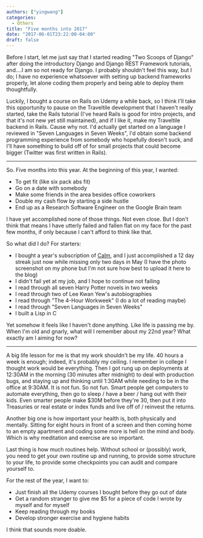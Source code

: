 ```yaml
---
authors: ["yingwang"]
categories:
  - Others
title: "Five months into 2017"
date: "2017-06-01T23:22:00-04:00"
draft: false
---
```


Before I start, let me just say that I started reading "Two Scoops of Django" after doing the introductory Django and Django REST Framework tutorials, and....I am so not ready for Django. I probably shouldn't feel this way, but I do; I have no experience whatsoever with setting up backend frameworks properly, let alone coding them properly and being able to deploy them thoughtfully.

Luckily, I bought a course on Rails on Udemy a while back, so I think I'll take this opportunity to pause on the Traveltile development that I haven't really started, take the Rails tutorial (I've heard Rails is good for intro projects, and that it's not new yet still maintained), and if I like it, make my Traveltile backend in Rails. Cause why not. I'd actually get started on a language I reviewed in "Seven Languages in Seven Weeks", I'd obtain some backend programming experience from somebody who hopefully doesn't suck, and I'll have something to build off of for small projects that could become bigger (Twitter was first written in Rails).

---

So. Five months into this year. At the beginning of this year, I wanted:

- To get fit (like six pack abs fit)
- Go on a date with somebody
- Make some friends in the area besides office coworkers
- Double my cash flow by starting a side hustle
- End up as a Research Software Engineer on the Google Brain team

I have yet accomplished none of those things. Not even close. But I don't think that means I have utterly failed and fallen flat on my face for the past few months, if only because I can't afford to think like that.

So what did I do? For starters:

- I bought a year's subscription of [Calm](https://www.calm.com/), and I just accomplished a 12 day streak just now while missing only two days in May (I have the photo screenshot on my phone but I'm not sure how best to upload it here to the blog)
- I didn't fail yet at my job, and I hope to continue not failing
- I read through all seven Harry Potter novels in two weeks
- I read through two of Lee Kwan Yew's autobiographies
- I read through "The 4-Hour Workweek" (I do a lot of reading maybe)
- I read through "Seven Languages in Seven Weeks"
- I built a Lisp in C

Yet somehow it feels like I haven't done anything. Like life is passing me by. When I'm old and gnarly, what will I remember about my 22nd year? What exactly am I aiming for now?

---

A big life lesson for me is that my work shouldn't be my life. 40 hours a week is enough; indeed, it's probably my ceiling. I remember in college I thought work would be everything. Then I got rung up on deployments at 12:30AM in the morning (30 minutes after midnight) to deal with production bugs, and staying up and thinking until 1:30AM while needing to be in the office at 9:30AM. It is not fun. So not fun. Smart people get computers to automate everything, then go to sleep / have a beer / hang out with their kids. Even smarter people make $30M before they're 30, then put it into Treasuries or real estate or index funds and live off of / reinvest the returns.

Another big one is how important your health is, both physically and mentally. Sitting for eight hours in front of a screen and then coming home to an empty apartment and coding some more is hell on the mind and body. Which is why meditation and exercise are so important.

Last thing is how much routines help. Without school or (possibly) work, you need to get your own routine up and running, to provide some structure to your life, to provide some checkpoints you can audit and compare yourself to.

For the rest of the year, I want to:

- Just finish all the Udemy courses I bought before they go out of date
- Get a random stranger to give me $5 for a piece of code I wrote by myself and for myself
- Keep reading through my books
- Develop stronger exercise and hygiene habits

I think that sounds more doable.
